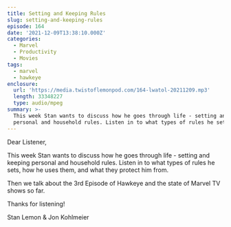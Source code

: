 ```yaml
---
title: Setting and Keeping Rules
slug: setting-and-keeping-rules
episode: 164
date: '2021-12-09T13:38:10.000Z'
categories:
  - Marvel
  - Productivity
  - Movies
tags:
  - marvel
  - hawkeye
enclosure:
  url: 'https://media.twistoflemonpod.com/164-lwatol-20211209.mp3'
  length: 33348227
  type: audio/mpeg
summary: >-
  This week Stan wants to discuss how he goes through life - setting and keeping
  personal and household rules. Listen in to what types of rules he sets, h...
---
```


Dear Listener,

This week Stan wants to discuss how he goes through life - setting and keeping personal and household rules. Listen in to what types of rules he sets, how he uses them, and what they protect him from.

Then we talk about the 3rd Episode of Hawkeye and the state of Marvel TV shows so far.

Thanks for listening!

Stan Lemon & Jon Kohlmeier
